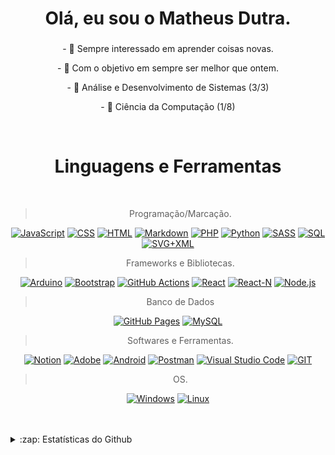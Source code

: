 <h1 align="center">Olá, eu sou o Matheus Dutra.</h1>
<h3 align="center"></h3>

<p align="center"> - 🌱 Sempre interessado em aprender coisas novas. </p>
<p align="center"> - 🥅 Com o objetivo em sempre ser melhor que ontem. </p>
<p align="center"> - 🔬 Análise e Desenvolvimento de Sistemas (3/3) </p>
<p align="center"> - 🔬 Ciência da Computação (1/8) </p>
<br/>
<h1 align="center">Linguagens e Ferramentas</h1>
<br/>
<div align="center">


> Programação/Marcação.

<p>
 <a href="https://github.com/search?q=user%3ADenverCoder1+language%3Ajavascript"><img alt="JavaScript" src="https://img.shields.io/badge/JavaScript-F7DF1E.svg?logo=javascript&logoColor=black"></a>
    <a href="https://github.com/search?q=user%3ADenverCoder1+language%3Acss"><img alt="CSS" src="https://img.shields.io/badge/CSS-1572B6.svg?logo=css3&logoColor=white"></a>
    <a href="https://github.com/search?q=user%3ADenverCoder1+language%3Ahtml"><img alt="HTML" src="https://img.shields.io/badge/HTML-E34F26.svg?logo=html5&logoColor=white"></a>
    <a href="https://github.com/search?q=user%3ADenverCoder1+language%3Amarkdown"><img alt="Markdown" src="https://img.shields.io/badge/Markdown-000000.svg?logo=markdown&logoColor=white"></a>
    <a href="https://github.com/search?q=user%3ADenverCoder1+language%3Aphp"><img alt="PHP" src="https://img.shields.io/badge/PHP-777BB4.svg?logo=php&logoColor=white"></a>
    <a href="https://github.com/search?q=user%3ADenverCoder1+language%3Apython"><img alt="Python" src="https://img.shields.io/badge/Python-14354C.svg?logo=python&logoColor=white"></a>
    <a href="https://github.com/search?q=user%3ADenverCoder1+language%3Asass"><img alt="SASS" src="https://img.shields.io/badge/Sass-hotpink.svg?logo=SASS&logoColor=white"></a>
    <a href="https://github.com/search?q=user%3ADenverCoder1+language%3Asql"><img alt="SQL" src="https://custom-icon-badges.herokuapp.com/badge/SQL-025E8C.svg?logo=database&logoColor=white"></a>
    <a href="https://github.com/search?q=user%3ADenverCoder1+language%3Asvg"><img alt="SVG+XML" src="https://img.shields.io/badge/SVG%2BXML-e0982c.svg?logo=svg&logoColor=white"></a>
</p>

> Frameworks e Bibliotecas.

<p>
    <a href="#"><img alt="Arduino" src="https://img.shields.io/badge/-Arduino-00979D?logo=Arduino&logoColor=white"></a>
    <a href="#"><img alt="Bootstrap" src="https://img.shields.io/badge/Bootstrap-7952B3.svg?logo=bootstrap&logoColor=white"></a>
    <a href="#"><img alt="GitHub Actions" src="https://img.shields.io/badge/GitHub%20Actions-2671E5.svg?logo=github%20actions&logoColor=white"></a>
    <a href="#"><img alt="React" src="https://img.shields.io/badge/React-20232a.svg?logo=react&logoColor=%2361DAFB"></a>
    <a href="#"><img alt="React-N" src="https://img.shields.io/badge/React_Native-20232A?style=flat&logo=react&logoColor=61DAFB"></a>
    <a href="https://github.com/search?q=user%3ADenverCoder1+language%3Ajavascript"><img alt="Node.js" src="https://img.shields.io/badge/Node.js-43853D.svg?logo=node.js&logoColor=white"></a>

    
</p>

> Banco de Dados

<p>
    <a href="#"><img alt="GitHub Pages" src="https://img.shields.io/badge/GitHub%20Pages-327FC7.svg?logo=github&logoColor=white"></a>
    <a href="#"><img alt="MySQL" src="https://img.shields.io/badge/MySQL-00f.svg?logo=mysql&logoColor=white"></a>
</p>

> Softwares e Ferramentas.

<p>
    <a href="#"><img alt="Notion" src="https://img.shields.io/badge/Notion-010101.svg?logo=notion&logoColor=white"></a>
    <a href="#"><img alt="Adobe" src="https://img.shields.io/badge/Adobe-FF0000.svg?logo=adobe&logoColor=white"></a>
    <a href="#"><img alt="Android" src="https://img.shields.io/badge/Android-3DDC84?logo=android&logoColor=white"></a>
    <a href="#"><img alt="Postman" src="https://img.shields.io/badge/Postman-FF6C37?logo=postman&logoColor=white"></a>
    <a href="#"><img alt="Visual Studio Code" src="https://img.shields.io/badge/Visual%20Studio%20Code-0078d7.svg?logo=visual-studio-code&logoColor=white"></a>
    <a href="#"><img alt="GIT" src="https://img.shields.io/badge/Git-E34F26?style=flat&logo=git&logoColor=white"></a>


</p>

> OS.

<p>
    <a href="#"><img alt="Windows" src="https://img.shields.io/badge/Windows-017AD7?style=flat&logo=windows&logoColor=white"></a>
    <a href="#"><img alt="Linux" src="https://img.shields.io/badge/Linux-E34F26?style=flat&logo=linux&logoColor=black"></a>
</p>

</div>
</div>
<br/>
<br/>
<details>
  <summary>:zap: Estatísticas do Github </summary>
<div align="center"><img align="center" src="https://github-readme-stats.vercel.app/api/top-langs?username=matheussouza70&show_icons=true&locale=en&layout=compact&theme=swift" alt="matheussouza70" /></div>
<br/>
<br/>
<div align="center"><img align="center" src="http://github-readme-streak-stats.herokuapp.com?user=matheussouza70&theme=swift&hide_border=true&date_format=j%20M%5B%20Y%5D" alt="matheussouza70" /></div>
<br/>
<br/>
<div align="center">&nbsp;<img align="center" src="https://github-readme-stats.vercel.app/api?username=matheussouza70&show_icons=true&locale=en&theme=swift" alt="matheussouza70" /></div>
<br/>
<br/>
<div align="center">
  
</details>
<strong>
  <font size="+2" style="font">
   
  </font>
</strong>
</div>
<br/>
<br/>
